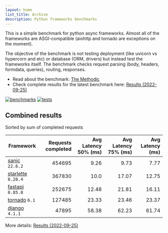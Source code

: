 ```yaml
---
layout: home
list_title: Archive
description: Python frameworks benchmarks
---
```


<script src="https://cdn.jsdelivr.net/npm/chart.js@3.2.1/dist/chart.min.js"></script>

This is a simple benchmark for python async frameworks. Almost all of the
frameworks are ASGI-compatible (aiohttp and tornado are exceptions on the
moment).

The objective of the benchmark is not testing deployment (like uvicorn vs
hypercorn and etc) or database (ORM, drivers) but instead test the frameworks
itself. The benchmark checks request parsing (body, headers, formdata,
queries), routing, responses.

* Read about the benchmark: [The Methodic](methodic.md)
* Check complete results for the latest benchmark here: [Results (2022-09-25)](_posts/2022-09-25-results.md)

[![benchmarks](https://github.com/klen/py-frameworks-bench/actions/workflows/benchmarks.yml/badge.svg)](https://github.com/klen/py-frameworks-bench/actions/workflows/benchmarks.yml)
[![tests](https://github.com/klen/py-frameworks-bench/actions/workflows/tests.yml/badge.svg)](https://github.com/klen/py-frameworks-bench/actions/workflows/tests.yml)

## Combined results

<canvas id="chart" style="margin-bottom: 2em"></canvas>
<script>
    var ctx = document.getElementById('chart').getContext('2d');
    var myChart = new Chart(ctx, {
        type: 'bar',
        data: {
            labels: ['sanic','starlette','fastapi','tornado','django',],
            datasets: [
                {
                    label: '# of requests',
                    data: ['454695','367830','252675','127485','47895',],
                    backgroundColor: [
                        '#4E79A7', '#A0CBE8', '#F28E2B', '#FFBE7D', '#59A14F', '#8CD17D', '#B6992D', '#F1CE63', '#499894', '#86BCB6', '#E15759', '#FF9D9A', '#79706E', '#BAB0AC', '#D37295', '#FABFD2', '#B07AA1', '#D4A6C8', '#9D7660', '#D7B5A6',
                    ]
                },
            ]
        }
    });
</script>

Sorted by sum of completed requests

| Framework | Requests completed | Avg Latency 50% (ms) | Avg Latency 75% (ms) | Avg Latency (ms) |
| --------- | -----------------: | -------------------: | -------------------: | ---------------: |
| [sanic](https://pypi.org/project/sanic/) `22.6.2` | 454695 | 9.26 | 9.73 | 7.77
| [starlette](https://pypi.org/project/starlette/) `0.20.4` | 367830 | 10.0 | 17.07 | 12.75
| [fastapi](https://pypi.org/project/fastapi/) `0.85.0` | 252675 | 12.48 | 21.81 | 16.11
| [tornado](https://pypi.org/project/tornado/) `6.1` | 127485 | 23.33 | 23.46 | 23.37
| [django](https://pypi.org/project/django/) `4.1.1` | 47895 | 58.38 | 62.23 | 61.74


More details: [Results (2022-09-25)](_posts/2022-09-25-results.md)